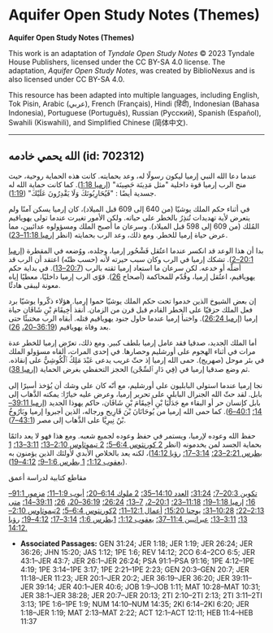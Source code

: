 # Aquifer Open Study Notes (Themes)

**Aquifer Open Study Notes (Themes)**

This work is an adaptation of *Tyndale Open Study Notes* © 2023 Tyndale House Publishers, licensed under the CC BY\-SA 4\.0 license. The adaptation, *Aquifer Open Study Notes*, was created by BiblioNexus and is also licensed under CC BY\-SA 4\.0\.

This resource has been adapted into multiple languages, including English, Tok Pisin, Arabic (عربي), French (Français), Hindi (हिंदी), Indonesian (Bahasa Indonesia), Portuguese (Português), Russian (Русский), Spanish (Español), Swahili (Kiswahili), and Simplified Chinese (简体中文).



--------------------------------

## الله يحمي خادمه (id: 702312)

عندما دعا الله النبي إرميا ليكون رسولًا له، وعد بحمايته. كانت هذه الحماية روحية، حيث منح الرب إرميا قوة داخلية "مثل مَدِينَة حَصِينَة" ([إرميا 1:18](https://ref.ly/Jer1:18)). كما كانت حماية الله له جسدية أيضًا : "فَيُحَارِبُونَكَ وَلَا يَقْدِرُونَ عَلَيْكَ" ([1:19](https://ref.ly/Jer1:19)).

في أثناء حكم الملك يوشيّا (من 640 إلى 609 قبل الميلاد)، كان إرميا يسكن آمنًا ولم يتعرض لأية تهديدات تُنذِرُ بالخطر على حياته. ولكن الأمور تغيرت عندما تولى يهوياقيم المُلك (من 609 إلى 598 قبل الميلاد). وسرعان ما أصبح الملك ومسؤولوه عدائيين، مما عرض حياة إرميا للخطر. ومع ذلك، وعد الرب بحمايته (انظر [إرميا 11:18–23](https://ref.ly/Jer11:18-Jer11:23)).

بدا أن هذا الوعد قد انكسر عندما اعتُقل فَشْحُور إرميا، وجلده، ووُضعه في المقطرة ([إرميا 20:1–2](https://ref.ly/Jer20:1-Jer20:2)). تشكك إرميا في الرب وكان سبب حيرته لأنه (حسب ظنّه) اعتقد أن الرب قد أضلّه أو خدعه. لكن سرعان ما استعاد إرميا ثقته بالرب ([20:7–13](https://ref.ly/Jer20:7-Jer20:13)). في بداية حكم يهوياقيم، اعتُقل إرميا، وقُدّم للمحاكمة (أصحاح [26](https://ref.ly/Jer26:1-Jer26:24)). قوّى الرب إرميا داخليًا، معطيًا إياه معونة ليبقى هادئًا.

إن بعض الشيوخ الذين خدموا تحت حكم الملك يوشيّا حموا إرميا. هؤلاء ذكّروا يوشيّا برد فعل الملك حزقيّا على الخطر القادم قبل قرن من الزمان. أنقذ أَخِيقَامَ بْنِ شَافَان حياة إرميا ([إرميا 26:24](https://ref.ly/Jer26:24)). واختبأ إرميا عندما حاول جنود يهوياقيم قتله. أبقاه الرب مختبئًا حتى بعد وفاة يهوياقيم ([36:19–20،](https://ref.ly/Jer36:19-Jer36:20) [26](https://ref.ly/Jer36:26)).

أما الملك الجديد، صدقيا فقد عامل إرميا بلطف كبير. ومع ذلك، تعرّض إرميا للخطر عدة مرات في أثناء الهجوم على أورشليم وحصارها. في إحدى المرات، ألقاه مسؤولو الملك في بئر موحل (صهريج). حمى الله إرميا إذ حثّ غريب يدعى عَبْدَ مَلِكُ ٱلْكُوشِيُّ على إنقاذه. ثم وضع صدقيا إرميا في (فِي دَارِ ٱلسِّجْن) الحجز التحفظي بغرض الحماية ([إرميا 38](https://ref.ly/Jer38:1-Jer38:28)).

نجا إرميا عندما استولى البابليون على أورشليم، مع أنّه كان على وشك أن يُؤخذ أسيرًا إلى بابل. لقد حثّ الله الجنرال البابلي على تحرير إرميا، وعرض عليه خيارًا: يمكنه الذَّهاب إلى بابل كإنسان حر أو البقاء مع جَدَلْيَا بْنِ أَخِيقَامَ بْنِ شَافَان، حاكم يهوذا الجديد ([إرميا 39:11–14؛](https://ref.ly/Jer39:11-Jer39:14) [40:1–6](https://ref.ly/Jer40:1-Jer40:6)). كما حمى الله إرميا من يُوحَانَانَ بْنَ قَارِيح ورجاله، الذين أجبروا إرميا وبَارُوخُ بْنُ نِيرِيَّا على الذَّهاب إلى مصر ([43:1–7](https://ref.ly/Jer43:1-Jer43:7)).

حفظ الله وعوده لإرميا، ويستمر في حفظ وعوده لجميع شعبه. ومع هذا فهو لا يعد دائمًا بحماية الجسد لمن يخدمونه (انظر [2 كورنثوس 6:4–5؛](https://ref.ly/2Cor6:4-2Cor6:5) [2 تيموثاوس 2:10–13؛](https://ref.ly/2Tim2:10-2Tim2:13) [3:11–13؛](https://ref.ly/2Tim3:11-2Tim3:13) [1 بطرس 2:21–23؛](https://ref.ly/1Pet2:21-1Pet2:23) [3:14–17؛](https://ref.ly/1Pet3:14-1Pet3:17) [رؤيا 14:12](https://ref.ly/Rev14:12))، لكنه يعد بالخلاص الأبدي لأولئك الذين يؤمنون به ([يعقوب 1:12؛](https://ref.ly/Jas1:12) [1 بطرس 1:6–9؛](https://ref.ly/1Pet1:6-1Pet1:9) [4:12–19](https://ref.ly/1Pet4:12-1Pet4:19)).

مقاطع كتابية لدراسة أعمق

[تكوين 20:3–7؛](https://ref.ly/Gen20:3-Gen20:7) [31:24؛](https://ref.ly/Gen31:24) [العدد 14:10–35؛](https://ref.ly/Num14:10-Num14:35) [2 ملوك 6:14–20؛](https://ref.ly/2Kgs6:14-2Kgs6:20) [أيوب 1:9–11؛](https://ref.ly/Job1:9-Job1:11) [مزمور 91:1–16؛](https://ref.ly/Ps91:1-Ps91:16) [إرميا 1:18–19؛](https://ref.ly/Jer1:18-Jer1:19) [11:18–23؛](https://ref.ly/Jer11:18-Jer11:23) [20:1–2،](https://ref.ly/Jer20:1-Jer20:2) [7–13؛](https://ref.ly/Jer20:7-Jer20:13) [26:24؛](https://ref.ly/Jer26:24) [36:19–20،](https://ref.ly/Jer36:19-Jer36:20) [26؛](https://ref.ly/Jer36:26) [39:11–14؛](https://ref.ly/Jer39:11-Jer39:14) [متى 2:13–22؛](https://ref.ly/Matt2:13-Matt2:22) [10:28–31؛](https://ref.ly/Matt10:28-Matt10:31) [يوحنا 15:20؛](https://ref.ly/John15:20) [أعمال 12:1–11؛](https://ref.ly/Acts12:1-Acts12:11) [2كورنثوس 6:4–5؛](https://ref.ly/2Cor6:4-2Cor6:5) [2تيموثاوس 2:10–13؛](https://ref.ly/2Tim2:10-2Tim2:13) [3:11–13؛](https://ref.ly/2Tim3:11-2Tim3:13) [عبرانيين 11:4–37؛](https://ref.ly/Heb11:4-Heb11:37) [يعقوب 1:12؛](https://ref.ly/Jas1:12) [1بطرس 1:6؛](https://ref.ly/1Pet1:6) [3:14–17؛](https://ref.ly/1Pet3:14-1Pet3:17) [4:12–19؛](https://ref.ly/1Pet4:12-1Pet4:19) [رؤيا 14:12\.](https://ref.ly/Rev14:12)

* **Associated Passages:** GEN 31:24; JER 1:18; JER 1:19; JER 26:24; JER 36:26; JHN 15:20; JAS 1:12; 1PE 1:6; REV 14:12; 2CO 6:4–2CO 6:5; JER 43:1–JER 43:7; JER 26:1–JER 26:24; PSA 91:1–PSA 91:16; 1PE 4:12–1PE 4:19; 1PE 3:14–1PE 3:17; 1PE 2:21–1PE 2:23; GEN 20:3–GEN 20:7; JER 11:18–JER 11:23; JER 20:1–JER 20:2; JER 36:19–JER 36:20; JER 39:11–JER 39:14; JER 40:1–JER 40:6; JOB 1:9–JOB 1:11; MAT 10:28–MAT 10:31; JER 38:1–JER 38:28; JER 20:7–JER 20:13; 2TI 2:10–2TI 2:13; 2TI 3:11–2TI 3:13; 1PE 1:6–1PE 1:9; NUM 14:10–NUM 14:35; 2KI 6:14–2KI 6:20; JER 1:18–JER 1:19; MAT 2:13–MAT 2:22; ACT 12:1–ACT 12:11; HEB 11:4–HEB 11:37

